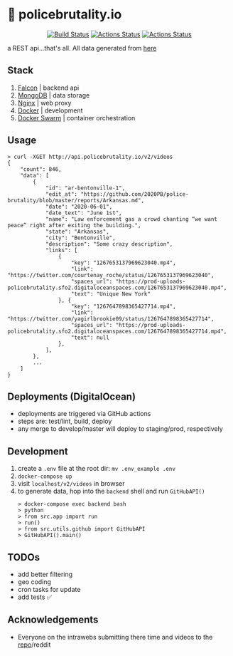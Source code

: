 # :rotating_light: policebrutality.io

<p align="center">
<a href="https://github.com/nickatnight/policebrutality.io"><img alt="Build Status" src="https://github.com/nickatnight/policebrutality.io/workflows/build,%20test%20and%20deploy/badge.svg?branch=master"></a>
<a href="https://codecov.io/gh/nickatnight/policebrutality.io"><img alt="Actions Status" src="https://codecov.io/gh/nickatnight/policebrutality.io/branch/master/graph/badge.svg"></a>
<a href="https://github.com/nickatnight/policebrutality.io/releases"><img alt="Actions Status" src="https://img.shields.io/github/v/release/nickatnight/policebrutality.io"></a>
</p>

a REST api...that's all. All data generated from [here](https://github.com/2020PB/police-brutality)

## Stack
1. [Falcon](https://falcon.readthedocs.io/en/stable/) | backend api
2. [MongoDB](https://www.mongodb.com/) | data storage
3. [Nginx](https://www.nginx.com/) | web proxy
4. [Docker](https://www.docker.com/) | development
5. [Docker Swarm](https://docs.docker.com/engine/swarm/) | container orchestration

## Usage
```
> curl -XGET http://api.policebrutality.io/v2/videos
{
    "count": 846,
    "data": [
        {
            "id": "ar-bentonville-1",
            "edit_at": "https://github.com/2020PB/police-brutality/blob/master/reports/Arkansas.md",
            "date": "2020-06-01",
            "date_text": "June 1st",
            "name": "Law enforcement gas a crowd chanting “we want peace” right after exiting the building.",
            "state": "Arkansas",
            "city": "Bentonville",
            "description": "Some crazy description",
            "links": [
                {
                    "key": "1267653137969623040.mp4",
                    "link": "https://twitter.com/courtenay_roche/status/1267653137969623040",
                    "spaces_url": "https://prod-uploads-policebrutality.sfo2.digitaloceanspaces.com/1267653137969623040.mp4",
                    "text": "Unique New York"
                }, {
                    "key": "1267647898365427714.mp4",
                    "link": "https://twitter.com/yagirlbrookie09/status/1267647898365427714",
                    "spaces_url": "https://prod-uploads-policebrutality.sfo2.digitaloceanspaces.com/1267647898365427714.mp4",
                    "text": null
                },
            ],
        },
        ...
    ]
}
```

## Deployments (DigitalOcean)
- deployments are triggered via GitHub actions
- steps are: test/lint, build, deploy
- any merge to develop/master will deploy to staging/prod, respectively

## Development
1. create a `.env` file at the root dir: `mv .env_example .env`
2. `docker-compose up`
3. visit `localhost/v2/videos` in browser
4. to generate data, hop into the `backend` shell and run `GitHubAPI()`
    ```
    > docker-compose exec backend bash
    > python
    > from src.app import run
    > run()
    > from src.utils.github import GitHubAPI
    > GitHubAPI().main()
    ```

## TODOs
- add better filtering
- geo coding
- cron tasks for update
- add tests :white_check_mark:

## Acknowledgements
- Everyone on the intrawebs submitting there time and videos to the [repo](https://github.com/2020PB/police-brutality)/reddit

